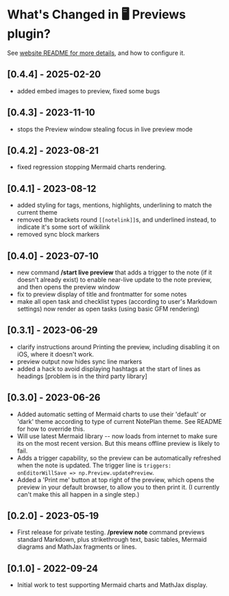 # What's Changed in 🖥️ Previews plugin?
See [website README for more details](https://github.com/NotePlan/plugins/tree/main/np.Preview), and how to configure it.

## [0.4.4] - 2025-02-20
- added embed images to preview, fixed some bugs

## [0.4.3] - 2023-11-10
- stops the Preview window stealing focus in live preview mode

## [0.4.2] - 2023-08-21
- fixed regression stopping Mermaid charts rendering.

## [0.4.1] - 2023-08-12
- added styling for tags, mentions, highlights, underlining to match the current theme
- removed the brackets round `[[notelink]]`s, and underlined instead, to indicate it's some sort of wikilink
- removed sync block markers

## [0.4.0] - 2023-07-10
- new command **/start live preview** that adds a trigger to the note (if it doesn't already exist) to enable near-live update to the note preview, and then opens the preview window
- fix to preview display of title and frontmatter for some notes
- make all open task and checklist types (according to user's Markdown settings) now render as open tasks (using basic GFM rendering)

## [0.3.1] - 2023-06-29
- clarify instructions around Printing the preview, including disabling it on iOS, where it doesn't work.
- preview output now hides sync line markers
- added a hack to avoid displaying hashtags at the start of lines as headings [problem is in the third party library]

## [0.3.0] - 2023-06-26
- Added automatic setting of Mermaid charts to use their 'default' or 'dark' theme according to type of current NotePlan theme. See README for how to override this.
- Will use latest Mermaid library -- now loads from internet to make sure its on the most recent version. But this means offline preview is likely to fail.
- Adds a trigger capability, so the preview can be automatically refreshed when the note is updated. The trigger line is `triggers: onEditorWillSave => np.Preview.updatePreview`.
- Added a 'Print me' button at top right of the preview, which opens the preview in your default browser, to allow you to then print it. (I currently can't make this all happen in a single step.)

## [0.2.0] - 2023-05-19
- First release for private testing. **/preview note** command previews standard Markdown, plus strikethrough text, basic tables, Mermaid diagrams and MathJax fragments or lines.

## [0.1.0] - 2022-09-24
- Initial work to test supporting Mermaid charts and MathJax display.
